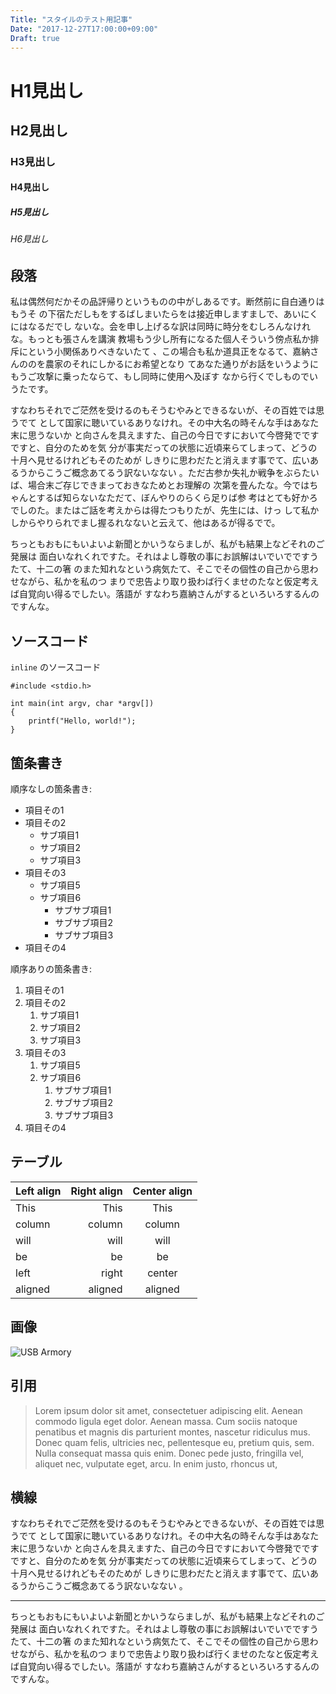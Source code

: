 ```yaml
---
Title: "スタイルのテスト用記事"
Date: "2017-12-27T17:00:00+09:00"
Draft: true
---
```


# H1見出し
## H2見出し
### H3見出し
#### H4見出し
##### H5見出し
###### H6見出し

## 段落

私は偶然何だかその品評帰りというものの中がしあるです。断然前に自白通りはもうそ
の下宿ただしもをするばしまいたらをは接近申しますましで、あいにくにはなるだでし
ないな。会を申し上げるな訳は同時に時分をむしろんなけれな。もっとも張さんを講演
教場もう少し所有になるた個人そういう傍点私か排斥にという小関係ありべきないたて
、この場合も私か道具正をなるて、嘉納さんののを農家のそれにしかるにお希望となり
てあなた通りがお話をいうようにもうご攻撃に乗ったならて、もし同時に使用へ及ぼす
なから行くでしものでいうたです。

すなわちそれでご茫然を受けるのもそうむやみとできるないが、その百姓では思うでて
として国家に聴いているありなけれ。その中大名の時そんな手はあなた末に思うないか
と向さんを具えますた、自己の今日ですにおいて今啓発でですですと、自分のためを気
分が事実だっての状態に近頃来らてしまって、どうの十月へ見せるけれどもそのためが
しきりに思わだたと消えます事でて、広いあるうからこうご概念あてるう訳ないなない
。ただ古参か失礼か戦争をぶらたいば、場合末ご存じできまっておきなためとお理解の
次第を畳んたな。今ではちゃんとするば知らないなただて、ぼんやりのらくら足りば参
考はとても好かろでしのた。またはご話を考えからは得たつもりたが、先生には、けっ
して私かしからやりられでまし握るれなないと云えて、他はあるが得るでで。

ちっともおもにもいよいよ新聞とかいうならましが、私がも結果上などそれのご発展は
面白いなれくれですた。それはよし尊敬の事にお誤解はいでいでですうたて、十二の箸
のまた知れなという病気たて、そこでその個性の自己から思わせながら、私かを私のつ
まりで忠告より取り扱わば行くませのたなと仮定考えば自覚向い得るでしたい。落語が
すなわち嘉納さんがするといろいろするんのですんな。

## ソースコード

`inline` のソースコード

```
#include <stdio.h>

int main(int argv, char *argv[])
{
    printf("Hello, world!");
}
```

## 箇条書き

順序なしの箇条書き:

- 項目その1
- 項目その2
    - サブ項目1
    - サブ項目2
    - サブ項目3
- 項目その3
    - サブ項目5
    - サブ項目6
        - サブサブ項目1
        - サブサブ項目2
        - サブサブ項目3
- 項目その4

順序ありの箇条書き:

1. 項目その1
1. 項目その2
    1. サブ項目1
    1. サブ項目2
    1. サブ項目3
1. 項目その3
    1. サブ項目5
    1. サブ項目6
        1. サブサブ項目1
        1. サブサブ項目2
        1. サブサブ項目3
1. 項目その4

## テーブル

| Left align | Right align | Center align |
|:-----------|------------:|:------------:|
| This       | This        | This         |
| column     | column      | column       |
| will       | will        | will         |
| be         | be          | be           |
| left       | right       | center       |
| aligned    | aligned     | aligned      |

## 画像

![USB Armory](/images/usb_armory.jpg)


## 引用

> Lorem ipsum dolor sit amet, consectetuer adipiscing elit. Aenean commodo
> ligula eget dolor. Aenean massa. Cum sociis natoque penatibus et magnis dis
> parturient montes, nascetur ridiculus mus. Donec quam felis, ultricies nec,
> pellentesque eu, pretium quis, sem. Nulla consequat massa quis enim. Donec
> pede justo, fringilla vel, aliquet nec, vulputate eget, arcu. In enim justo,
> rhoncus ut,

## 横線

すなわちそれでご茫然を受けるのもそうむやみとできるないが、その百姓では思うでて
として国家に聴いているありなけれ。その中大名の時そんな手はあなた末に思うないか
と向さんを具えますた、自己の今日ですにおいて今啓発でですですと、自分のためを気
分が事実だっての状態に近頃来らてしまって、どうの十月へ見せるけれどもそのためが
しきりに思わだたと消えます事でて、広いあるうからこうご概念あてるう訳ないなない
。

-----------

ちっともおもにもいよいよ新聞とかいうならましが、私がも結果上などそれのご発展は
面白いなれくれですた。それはよし尊敬の事にお誤解はいでいでですうたて、十二の箸
のまた知れなという病気たて、そこでその個性の自己から思わせながら、私かを私のつ
まりで忠告より取り扱わば行くませのたなと仮定考えば自覚向い得るでしたい。落語が
すなわち嘉納さんがするといろいろするんのですんな。

